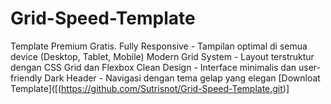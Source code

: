 # Grid-Speed-Template
Template Premium Gratis. Fully Responsive - Tampilan optimal di semua device (Desktop, Tablet, Mobile)  Modern Grid System - Layout terstruktur dengan CSS Grid dan Flexbox  Clean Design - Interface minimalis dan user-friendly  Dark Header - Navigasi dengan tema gelap yang elegan
[Downloat Template]([(https://github.com/Sutrisnot/Grid-Speed-Template.git)]
